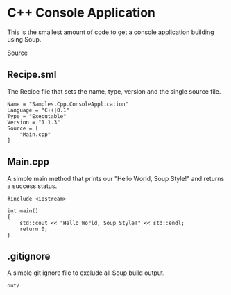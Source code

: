 #  C++ Console Application
This is the smallest amount of code to get a console application building using Soup.

[Source](https://github.com/SoupBuild/Soup/tree/main/Samples/Cpp/ConsoleApplication)

## Recipe.sml
The Recipe file that sets the name, type, version and the single source file.
```
Name = "Samples.Cpp.ConsoleApplication"
Language = "C++|0.1"
Type = "Executable"
Version = "1.1.3"
Source = [
    "Main.cpp"
]
```

## Main.cpp
A simple main method that prints our "Hello World, Soup Style!" and returns a success status.
```
#include <iostream>

int main()
{
    std::cout << "Hello World, Soup Style!" << std::endl;
    return 0;
}
```

## .gitignore
A simple git ignore file to exclude all Soup build output.
```
out/
```